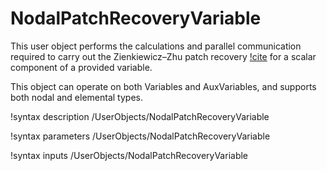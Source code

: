 # NodalPatchRecoveryVariable

This user object performs the calculations and parallel communication required to carry out the Zienkiewicz–Zhu patch recovery [!cite](zienkiewicz1992superconvergent) for a scalar component of a provided variable.

This object can operate on both Variables and AuxVariables, and supports both nodal and elemental types.

!syntax description /UserObjects/NodalPatchRecoveryVariable

!syntax parameters /UserObjects/NodalPatchRecoveryVariable

!syntax inputs /UserObjects/NodalPatchRecoveryVariable
